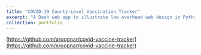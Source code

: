 ```yaml
---
title: "COVID-19 County-Level Vaccination Tracker"
excerpt: "A Dash web app to illustrate low overhead web design in Python. Vaccination rates provided by CDC have county FIPS codes usable in a Plotly chloropeth plot. <br/><img src='/images/chrome_2021-09-16_23-45-52.png'>"
collection: portfolio
---
```


[https://github.com/xroopnar/covid-vaccine-tracker](https://github.com/xroopnar/covid-vaccine-tracker)
